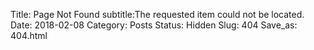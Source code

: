 Title: Page Not Found
subtitle:The requested item could not be located. 
Date: 2018-02-08
Category: Posts
Status: Hidden
Slug: 404
Save_as: 404.html